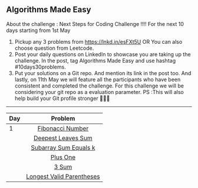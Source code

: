  ## Algorithms Made Easy
 
 About the challenge :
Next Steps for Coding Challenge !!!!
For the next 10 days starting from 1st May
1. Pickup any 3 problems from https://lnkd.in/esFXt5U
OR You can also choose question from Leetcode.
2. Post your daily questions on LinkedIn to showcase you are taking up the challenge. In the post, tag Algorithms Made Easy and use hashtag #10days30problems.
3. Put your solutions on a Git repo. And mention its link in the post too.
And lastly, on 11th May we will feature all the participants who have been consistent and completed the challenge.
For this challenge we will be considering your git repo as a evaluation parameter.
PS :This will also help build your Git profile stronger 🤘🤘🤘

***

   | Day          | Problem          
   | ------------ |:-------------:  
   |   1         | [Fibonacci Number](https://github.com/harshpreet0508/Algorithms-Made-Easy/blob/main/day01/1.%20Fibonacci%20Number/solution.cpp) |
   |             | [Deepest Leaves Sum](https://github.com/harshpreet0508/Algorithms-Made-Easy/tree/main/day01/2.%20Deepest%20Leaves%20Sum) |
   |             | [Subarray Sum Equals k](https://github.com/harshpreet0508/Algorithms-Made-Easy/blob/main/day01/3.%20Subarray%20Sum%20Equals%20K/solution.cpp)|
   |             | [Plus One](https://github.com/harshpreet0508/Algorithms-Made-Easy/blob/main/day02/1.%20Plus%20One/solution.cpp)|
   |             | [3 Sum](https://github.com/harshpreet0508/Algorithms-Made-Easy/blob/main/day02/2.%20%203%20Sum/solution.cpp)|
   |             | [Longest Valid Parentheses](https://github.com/harshpreet0508/Algorithms-Made-Easy/blob/main/day02/3.%20Longest%20Valid%20Parentheses/solution.cpp)|
